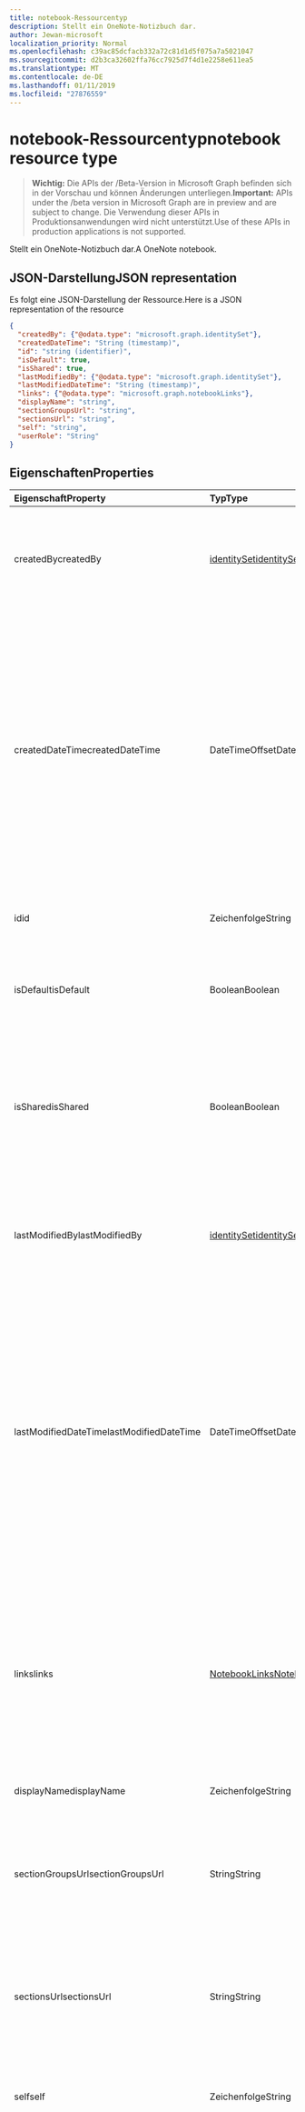 ```yaml
---
title: notebook-Ressourcentyp
description: Stellt ein OneNote-Notizbuch dar.
author: Jewan-microsoft
localization_priority: Normal
ms.openlocfilehash: c39ac85dcfacb332a72c81d1d5f075a7a5021047
ms.sourcegitcommit: d2b3ca32602ffa76cc7925d7f4d1e2258e611ea5
ms.translationtype: MT
ms.contentlocale: de-DE
ms.lasthandoff: 01/11/2019
ms.locfileid: "27876559"
---
```

# <a name="notebook-resource-type"></a><span data-ttu-id="441d3-103">notebook-Ressourcentyp</span><span class="sxs-lookup"><span data-stu-id="441d3-103">notebook resource type</span></span>

> <span data-ttu-id="441d3-104">**Wichtig:** Die APIs der /Beta-Version in Microsoft Graph befinden sich in der Vorschau und können Änderungen unterliegen.</span><span class="sxs-lookup"><span data-stu-id="441d3-104">**Important:** APIs under the /beta version in Microsoft Graph are in preview and are subject to change.</span></span> <span data-ttu-id="441d3-105">Die Verwendung dieser APIs in Produktionsanwendungen wird nicht unterstützt.</span><span class="sxs-lookup"><span data-stu-id="441d3-105">Use of these APIs in production applications is not supported.</span></span>

<span data-ttu-id="441d3-106">Stellt ein OneNote-Notizbuch dar.</span><span class="sxs-lookup"><span data-stu-id="441d3-106">A OneNote notebook.</span></span>

## <a name="json-representation"></a><span data-ttu-id="441d3-107">JSON-Darstellung</span><span class="sxs-lookup"><span data-stu-id="441d3-107">JSON representation</span></span>

<span data-ttu-id="441d3-108">Es folgt eine JSON-Darstellung der Ressource.</span><span class="sxs-lookup"><span data-stu-id="441d3-108">Here is a JSON representation of the resource</span></span>

<!-- {
  "blockType": "resource",
  "optionalProperties": [
    "sectionGroups",
    "sections"
  ],
  "@odata.type": "microsoft.graph.notebook"
}-->

```json
{
  "createdBy": {"@odata.type": "microsoft.graph.identitySet"},
  "createdDateTime": "String (timestamp)",
  "id": "string (identifier)",
  "isDefault": true,
  "isShared": true,
  "lastModifiedBy": {"@odata.type": "microsoft.graph.identitySet"},
  "lastModifiedDateTime": "String (timestamp)",
  "links": {"@odata.type": "microsoft.graph.notebookLinks"},
  "displayName": "string",
  "sectionGroupsUrl": "string",
  "sectionsUrl": "string",
  "self": "string",
  "userRole": "String"
}

```
## <a name="properties"></a><span data-ttu-id="441d3-109">Eigenschaften</span><span class="sxs-lookup"><span data-stu-id="441d3-109">Properties</span></span>
| <span data-ttu-id="441d3-110">Eigenschaft</span><span class="sxs-lookup"><span data-stu-id="441d3-110">Property</span></span>     | <span data-ttu-id="441d3-111">Typ</span><span class="sxs-lookup"><span data-stu-id="441d3-111">Type</span></span>   |<span data-ttu-id="441d3-112">Beschreibung</span><span class="sxs-lookup"><span data-stu-id="441d3-112">Description</span></span>|
|:---------------|:--------|:----------|
|<span data-ttu-id="441d3-113">createdBy</span><span class="sxs-lookup"><span data-stu-id="441d3-113">createdBy</span></span>|[<span data-ttu-id="441d3-114">identitySet</span><span class="sxs-lookup"><span data-stu-id="441d3-114">identitySet</span></span>](identityset.md)|<span data-ttu-id="441d3-p102">Die Identität des Benutzers, des Geräts und der Anwendung, von denen das Element erstellt wurde. Schreibgeschützt.</span><span class="sxs-lookup"><span data-stu-id="441d3-p102">Identity of the user, device, and application which created the item. Read-only.</span></span>|
|<span data-ttu-id="441d3-117">createdDateTime</span><span class="sxs-lookup"><span data-stu-id="441d3-117">createdDateTime</span></span>|<span data-ttu-id="441d3-118">DateTimeOffset</span><span class="sxs-lookup"><span data-stu-id="441d3-118">DateTimeOffset</span></span>|<span data-ttu-id="441d3-p103">Das Datum und die Uhrzeit der Erstellung des Notizbuchs. Der Zeitstempel stellt die Datums- und Uhrzeitinformationen im ISO 8601-Format dar und wird immer in UTC-Zeit angegeben. Mitternacht UTC-Zeit am 1. Januar 2014 würde z. B. wie folgt aussehen: `'2014-01-01T00:00:00Z'`. Schreibgeschützt.</span><span class="sxs-lookup"><span data-stu-id="441d3-p103">The date and time when the notebook was created. The timestamp represents date and time information using ISO 8601 format and is always in UTC time. For example, midnight UTC on Jan 1, 2014 would look like this: `'2014-01-01T00:00:00Z'`. Read-only.</span></span>|
|<span data-ttu-id="441d3-123">id</span><span class="sxs-lookup"><span data-stu-id="441d3-123">id</span></span>|<span data-ttu-id="441d3-124">Zeichenfolge</span><span class="sxs-lookup"><span data-stu-id="441d3-124">String</span></span>|<span data-ttu-id="441d3-p104">Der eindeutige Bezeichner des Notizbuchs. Schreibgeschützt.</span><span class="sxs-lookup"><span data-stu-id="441d3-p104">The unique identifier of the notebook. Read-only.</span></span>|
|<span data-ttu-id="441d3-127">isDefault</span><span class="sxs-lookup"><span data-stu-id="441d3-127">isDefault</span></span>|<span data-ttu-id="441d3-128">Boolean</span><span class="sxs-lookup"><span data-stu-id="441d3-128">Boolean</span></span>|<span data-ttu-id="441d3-p105">Gibt an, ob dies das Standardnotizbuch des Benutzers ist. Schreibgeschützt.</span><span class="sxs-lookup"><span data-stu-id="441d3-p105">Indicates whether this is the user's default notebook. Read-only.</span></span>|
|<span data-ttu-id="441d3-131">isShared</span><span class="sxs-lookup"><span data-stu-id="441d3-131">isShared</span></span>|<span data-ttu-id="441d3-132">Boolean</span><span class="sxs-lookup"><span data-stu-id="441d3-132">Boolean</span></span>|<span data-ttu-id="441d3-p106">Gibt an, ob das Notizbuch freigegeben ist. Wenn „true“, können auch andere Personen als der Besitzer den Inhalt des Notizbuchs sehen. Schreibgeschützt.</span><span class="sxs-lookup"><span data-stu-id="441d3-p106">Indicates whether the notebook is shared. If true, the contents of the notebook can be seen by people other than the owner. Read-only.</span></span>|
|<span data-ttu-id="441d3-136">lastModifiedBy</span><span class="sxs-lookup"><span data-stu-id="441d3-136">lastModifiedBy</span></span>|[<span data-ttu-id="441d3-137">identitySet</span><span class="sxs-lookup"><span data-stu-id="441d3-137">identitySet</span></span>](identityset.md)|<span data-ttu-id="441d3-p107">Die Identität des Benutzers, des Geräts und der Anwendung, von denen das Element erstellt wurde. Schreibgeschützt.</span><span class="sxs-lookup"><span data-stu-id="441d3-p107">Identity of the user, device, and application which created the item. Read-only.</span></span>|
|<span data-ttu-id="441d3-140">lastModifiedDateTime</span><span class="sxs-lookup"><span data-stu-id="441d3-140">lastModifiedDateTime</span></span>|<span data-ttu-id="441d3-141">DateTimeOffset</span><span class="sxs-lookup"><span data-stu-id="441d3-141">DateTimeOffset</span></span>|<span data-ttu-id="441d3-p108">Das Datum und die Uhrzeit der letzten Änderung des Notizbuchs. Der Zeitstempel stellt die Datums- und Uhrzeitinformationen im ISO 8601-Format dar und wird immer in UTC-Zeit angegeben. Mitternacht UTC-Zeit am 1. Januar 2014 würde z. B. wie folgt aussehen: `'2014-01-01T00:00:00Z'`. Schreibgeschützt.</span><span class="sxs-lookup"><span data-stu-id="441d3-p108">The date and time when the notebook was last modified. The timestamp represents date and time information using ISO 8601 format and is always in UTC time. For example, midnight UTC on Jan 1, 2014 would look like this: `'2014-01-01T00:00:00Z'`. Read-only.</span></span>|
|<span data-ttu-id="441d3-146">links</span><span class="sxs-lookup"><span data-stu-id="441d3-146">links</span></span>|[<span data-ttu-id="441d3-147">NotebookLinks</span><span class="sxs-lookup"><span data-stu-id="441d3-147">NotebookLinks</span></span>](notebooklinks.md)|<span data-ttu-id="441d3-p109">Links zum Öffnen des Notizbuchs. Der Link `oneNoteClientURL` öffnet das Notizbuch im systemeigenen OneNote-Client, sofern er installiert ist. Der Link `oneNoteWebURL` öffnet das Notizbuch in OneNote Online.</span><span class="sxs-lookup"><span data-stu-id="441d3-p109">Links for opening the notebook. The `oneNoteClientURL` link opens the notebook in the OneNote native client if it's installed. The `oneNoteWebURL` link opens the notebook in OneNote Online.</span></span>|
|<span data-ttu-id="441d3-151">displayName</span><span class="sxs-lookup"><span data-stu-id="441d3-151">displayName</span></span>|<span data-ttu-id="441d3-152">Zeichenfolge</span><span class="sxs-lookup"><span data-stu-id="441d3-152">String</span></span>|<span data-ttu-id="441d3-153">Der Name des Notizbuchs.</span><span class="sxs-lookup"><span data-stu-id="441d3-153">The name of the notebook.</span></span>|
|<span data-ttu-id="441d3-154">sectionGroupsUrl</span><span class="sxs-lookup"><span data-stu-id="441d3-154">sectionGroupsUrl</span></span>|<span data-ttu-id="441d3-155">String</span><span class="sxs-lookup"><span data-stu-id="441d3-155">String</span></span>|<span data-ttu-id="441d3-p110">Die URL für die Navigationseigenschaft `sectionGroups`, die alle Abschnittsgruppen im Notizbuch zurückgibt. Schreibgeschützt.</span><span class="sxs-lookup"><span data-stu-id="441d3-p110">The URL for the `sectionGroups` navigation property, which returns all the section groups in the notebook. Read-only.</span></span>|
|<span data-ttu-id="441d3-158">sectionsUrl</span><span class="sxs-lookup"><span data-stu-id="441d3-158">sectionsUrl</span></span>|<span data-ttu-id="441d3-159">String</span><span class="sxs-lookup"><span data-stu-id="441d3-159">String</span></span>|<span data-ttu-id="441d3-p111">Die URL für die Navigationseigenschaft `sections`, die alle Abschnitte im Notizbuch zurückgibt. Schreibgeschützt.</span><span class="sxs-lookup"><span data-stu-id="441d3-p111">The URL for the `sections` navigation property, which returns all the sections in the notebook. Read-only.</span></span>|
|<span data-ttu-id="441d3-162">self</span><span class="sxs-lookup"><span data-stu-id="441d3-162">self</span></span>|<span data-ttu-id="441d3-163">Zeichenfolge</span><span class="sxs-lookup"><span data-stu-id="441d3-163">String</span></span>|<span data-ttu-id="441d3-p112">Der Endpunkt, an dem Sie Details zum Notizbuch abrufen können. Schreibgeschützt.</span><span class="sxs-lookup"><span data-stu-id="441d3-p112">The endpoint where you can get details about the notebook. Read-only.</span></span>|
|<span data-ttu-id="441d3-166">userRole</span><span class="sxs-lookup"><span data-stu-id="441d3-166">userRole</span></span>|<span data-ttu-id="441d3-167">String</span><span class="sxs-lookup"><span data-stu-id="441d3-167">String</span></span>|<span data-ttu-id="441d3-p113">Mögliche Werte: `Owner`, `Contributor`, `Reader`, `None`. „Owner“ stellt Zugriff auf Besitzerebene auf das Notizbuch dar. „Contributor“ stellt Lese-/Schreibzugriff auf das Notizbuch dar. „Reader“ stellt schreibgeschützten Zugriff auf das Notizbuch dar. Schreibgeschützt.</span><span class="sxs-lookup"><span data-stu-id="441d3-p113">Possible values are: `Owner`, `Contributor`, `Reader`, `None`. Owner represents owner-level access to the notebook. Contributor represents read/write access to the notebook. Reader represents read-only access to the notebook. Read-only.</span></span>|

## <a name="relationships"></a><span data-ttu-id="441d3-173">Beziehungen</span><span class="sxs-lookup"><span data-stu-id="441d3-173">Relationships</span></span>
| <span data-ttu-id="441d3-174">Beziehung</span><span class="sxs-lookup"><span data-stu-id="441d3-174">Relationship</span></span> | <span data-ttu-id="441d3-175">Typ</span><span class="sxs-lookup"><span data-stu-id="441d3-175">Type</span></span>   |<span data-ttu-id="441d3-176">Beschreibung</span><span class="sxs-lookup"><span data-stu-id="441d3-176">Description</span></span>|
|:---------------|:--------|:----------|
|<span data-ttu-id="441d3-177">sectionGroups</span><span class="sxs-lookup"><span data-stu-id="441d3-177">sectionGroups</span></span>|<span data-ttu-id="441d3-178">[SectionGroup](sectiongroup.md)-Sammlung</span><span class="sxs-lookup"><span data-stu-id="441d3-178">[SectionGroup](sectiongroup.md) collection</span></span>|<span data-ttu-id="441d3-p114">Die Abschnittsgruppen im Notizbuch. Schreibgeschützt. Lässt Nullwerte zu.</span><span class="sxs-lookup"><span data-stu-id="441d3-p114">The section groups in the notebook. Read-only. Nullable.</span></span>|
|<span data-ttu-id="441d3-182">Abschnitte</span><span class="sxs-lookup"><span data-stu-id="441d3-182">sections</span></span>|<span data-ttu-id="441d3-183">[Section](section.md)-Sammlung</span><span class="sxs-lookup"><span data-stu-id="441d3-183">[Section](section.md) collection</span></span>|<span data-ttu-id="441d3-p115">Die Abschnitte im Notizbuch. Schreibgeschützt. Lässt Nullwerte zu.</span><span class="sxs-lookup"><span data-stu-id="441d3-p115">The sections in the notebook. Read-only. Nullable.</span></span>|

## <a name="methods"></a><span data-ttu-id="441d3-187">Methoden</span><span class="sxs-lookup"><span data-stu-id="441d3-187">Methods</span></span>

| <span data-ttu-id="441d3-188">Methode</span><span class="sxs-lookup"><span data-stu-id="441d3-188">Method</span></span>           | <span data-ttu-id="441d3-189">Rückgabetyp</span><span class="sxs-lookup"><span data-stu-id="441d3-189">Return Type</span></span>    |<span data-ttu-id="441d3-190">Beschreibung</span><span class="sxs-lookup"><span data-stu-id="441d3-190">Description</span></span>|
|:---------------|:--------|:----------|
|[<span data-ttu-id="441d3-191">Notizbuch abrufen</span><span class="sxs-lookup"><span data-stu-id="441d3-191">Get notebook</span></span>](../api/notebook-get.md) | [<span data-ttu-id="441d3-192">Notebook</span><span class="sxs-lookup"><span data-stu-id="441d3-192">Notebook</span></span>](notebook.md) |<span data-ttu-id="441d3-193">Dient zum Lesen der Eigenschaften und Beziehungen des Notizbuchs.</span><span class="sxs-lookup"><span data-stu-id="441d3-193">Read the properties and relationships of the notebook.</span></span>|
|[<span data-ttu-id="441d3-194">getRecentNotebooks</span><span class="sxs-lookup"><span data-stu-id="441d3-194">getRecentNotebooks</span></span>](../api/notebook-getrecentnotebooks.md) | <span data-ttu-id="441d3-195">[recentNotebook](recentnotebook.md)-Sammlung</span><span class="sxs-lookup"><span data-stu-id="441d3-195">[recentNotebook](recentnotebook.md) collection</span></span> | <span data-ttu-id="441d3-196">Dient zum Abrufen einer Sammlung der zuletzt geöffneten Notizbücher des Benutzers.</span><span class="sxs-lookup"><span data-stu-id="441d3-196">Get a collection of the most recently accessed notebooks for the user.</span></span> |
|[<span data-ttu-id="441d3-197">Abschnittsgruppe erstellen</span><span class="sxs-lookup"><span data-stu-id="441d3-197">Create section group</span></span>](../api/notebook-post-sectiongroups.md) |[<span data-ttu-id="441d3-198">SectionGroup</span><span class="sxs-lookup"><span data-stu-id="441d3-198">SectionGroup</span></span>](sectiongroup.md)| <span data-ttu-id="441d3-199">Dient zum Erstellen einer Abschnittsgruppe durch Veröffentlichung in der SectionGroups-Sammlung im angegebenen Notizbuch.</span><span class="sxs-lookup"><span data-stu-id="441d3-199">Create a section group by posting to the sectionGroups collection in the specified notebook.</span></span>|
|[<span data-ttu-id="441d3-200">Abschnittsgruppen auflisten</span><span class="sxs-lookup"><span data-stu-id="441d3-200">List section groups</span></span>](../api/notebook-list-sectiongroups.md) |<span data-ttu-id="441d3-201">[SectionGroup](sectiongroup.md)-Sammlung</span><span class="sxs-lookup"><span data-stu-id="441d3-201">[SectionGroup](sectiongroup.md) collection</span></span>| <span data-ttu-id="441d3-202">Dient zum Abrufen einer Sammlung von Abschnittsgruppen im angegebenen Notizbuch.</span><span class="sxs-lookup"><span data-stu-id="441d3-202">Get a collection of section groups in the specified notebook.</span></span>|
|[<span data-ttu-id="441d3-203">Abschnitt erstellen</span><span class="sxs-lookup"><span data-stu-id="441d3-203">Create section</span></span>](../api/notebook-post-sections.md) |[<span data-ttu-id="441d3-204">Section</span><span class="sxs-lookup"><span data-stu-id="441d3-204">Section</span></span>](section.md)| <span data-ttu-id="441d3-205">Dient zum Erstellen eines Abschnitts durch Veröffentlichung in der Sections-Sammlung im angegebenen Notizbuch.</span><span class="sxs-lookup"><span data-stu-id="441d3-205">Create a section by posting to the sections collection in the specified notebook.</span></span>|
|[<span data-ttu-id="441d3-206">Abschnitte auflisten</span><span class="sxs-lookup"><span data-stu-id="441d3-206">List sections</span></span>](../api/notebook-list-sections.md) |<span data-ttu-id="441d3-207">[Section](section.md)-Sammlung</span><span class="sxs-lookup"><span data-stu-id="441d3-207">[Section](section.md) collection</span></span>| <span data-ttu-id="441d3-208">Dient zum Abrufen einer Sammlung von Abschnitten im angegebenen Notizbuch.</span><span class="sxs-lookup"><span data-stu-id="441d3-208">Get a collection of sections in the specified notebook.</span></span>|
|[<span data-ttu-id="441d3-209">copyNotebook</span><span class="sxs-lookup"><span data-stu-id="441d3-209">copyNotebook</span></span>](../api/notebook-copynotebook.md)| <span data-ttu-id="441d3-210">Keine</span><span class="sxs-lookup"><span data-stu-id="441d3-210">None</span></span> | <span data-ttu-id="441d3-211">Kopiert ein Notizbuch.</span><span class="sxs-lookup"><span data-stu-id="441d3-211">Copies a notebook.</span></span>|

<!-- uuid: 8fcb5dbc-d5aa-4681-8e31-b001d5168d79
2015-10-25 14:57:30 UTC -->
<!-- {
  "type": "#page.annotation",
  "description": "notebook resource",
  "keywords": "",
  "section": "documentation",
  "tocPath": ""
}-->
